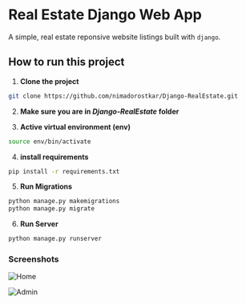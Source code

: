 # Real Estate Django Web App

A simple, real estate reponsive website listings built with `django`.



## How to run this project


1. **Clone the project**

```sh
git clone https://github.com/nimadorostkar/Django-RealEstate.git
```

2.  **Make sure you are in *Django-RealEstate* folder**


3. **Active virtual environment (env)**
```sh
source env/bin/activate
```

4. **install requirements**
```sh
pip install -r requirements.txt
```

5. **Run Migrations**

```sh
python manage.py makemigrations
python manage.py migrate
```

6. **Run Server**

```sh
python manage.py runserver
```



### Screenshots


![Home](https://github.com/nimadorostkar/Simple-Django-RealEstate/blob/master/screenshots/s1.JPG)


![Admin](https://github.com/nimadorostkar/Simple-Django-RealEstate/blob/master/screenshots/s5adm.JPG)
